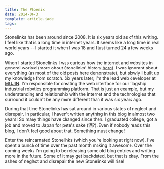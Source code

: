 ```yaml
---
title: The Phoenix
date: 2014-06-3
template: article.jade
tags: 
---
```


Stonelinks has been around since 2008. It is six years old as of this writing. I feel like that is a long time in internet years. It seems like a long time in real world years -- I started it when I was 18 and I just turned 24 a few weeks ago.

When I started Stonelinks I was curious how the internet and websites in general worked (more about Stonelinks' history [here](/projects/stonelinks/index.html)). I was ignorant about everything (as most of the old posts here demonstrate), but slowly I built up my knowledge from scratch. Six years later, I'm the lead web developer at [MUJIN](http://mujin.co.jp/). I'm responsible for creating the web interface for our flagship industrial robotics programming platform. That is just an example, but my understanding and relationship with the internet and the technologies that surround it couldn't be any more different than it was six years ago.

During that time Stonelinks has sat around in various states of neglect and disrepair. In particular, I haven't written anything in this blog in almost two years! So many things have changed since then. I graduated college, got a job and moved to Japan for pete's sake (酒?). Even if nobody reads this blog, I don't feel good about that. Something must change!

Enter the reincarnated Stonelinks (which you're looking at right now). I've spent a bunch of time over the past month making it awesome. Over the coming weeks I'm going to be releasing some old blog entries and writing more in the future. Some of it may get backdated, but that is okay. From the ashes of neglect and disrepair the new Stonelinks will rise! 
